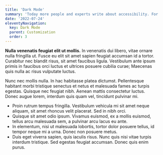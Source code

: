```yaml
---
title: 'Dark Mode'
summary: 'Today more people and experts write about accessibility. For the better progression it is a good idea to read them.'
date: '2022-07-24'
eleventyNavigation:
  key: Dark Mode
  parent: Customization
  order: 3
---
```


**Nulla venenatis feugiat elit ut mollis.** In venenatis dui libero, vitae ornare nulla fringilla ut. Fusce eu elit sit amet sapien feugiat accumsan id a tortor. Curabitur nec blandit risus, sit amet faucibus ligula. Vestibulum ante ipsum primis in faucibus orci luctus et ultrices posuere cubilia curae; Maecenas quis nulla ac risus vulputate luctus.

Nunc nec mollis nulla. In hac habitasse platea dictumst. Pellentesque habitant morbi tristique senectus et netus et malesuada fames ac turpis egestas. Quisque nec feugiat nibh. Aenean mattis consectetur luctus. Donec augue lorem, interdum quis quam vel, tincidunt pulvinar mi.

- Proin rutrum tempus fringilla. Vestibulum vehicula mi sit amet neque aliquam, sit amet rhoncus velit placerat. Sed in nibh orci.
- Quisque sit amet odio ipsum. Vivamus euismod, ex a mollis euismod, tellus arcu malesuada sem, a pulvinar arcu lacus eu ante.
- In elementum, nisi ut malesuada lobortis, tortor dolor posuere tellus, id tempor neque mi a urna. Donec non posuere metus.
- Duis eget viverra sapien, quis iaculis risus. Nunc quis nisi vitae turpis interdum tristique. Sed egestas feugiat accumsan. Donec quis enim purus.
